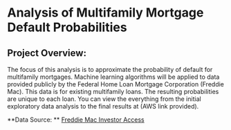 # Analysis of Multifamily Mortgage Default Probabilities

## Project Overview:
The focus of this analysis is to approximate the probability of default for multifamily mortgages. Machine learning algorithms will be applied to data provided publicly by the Federal Home Loan Mortgage Corporation (Freddie Mac). This data is for existing multifamily loans. The resulting probabilities are unique to each loan. You can view the everything from the initial exploratory data analysis to the final results at (AWS link provided).

**Data Source: ** [Freddie Mac Investor Access](https://msia.ficonsulting.com/)
